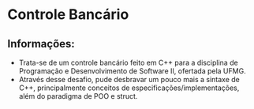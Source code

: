 # Controle Bancário

## Informações:
- Trata-se de um controle bancário feito em C++ para a disciplina de Programação e Desenvolvimento de Software II, ofertada pela UFMG.
- Através desse desafio, pude desbravar um pouco mais a sintaxe de C++, principalmente conceitos de especificações/implementações, além do paradigma de POO e struct.
